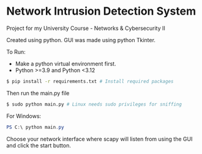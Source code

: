 # Network Intrusion Detection System
Project for my University Course - Networks & Cybersecurity II

Created using python. GUI was made using python Tkinter.

To Run:
* Make a python virtual environment first.
* Python >=3.9 and Python <3.12
```bash
$ pip install -r requirements.txt # Install required packages
```
Then run the main.py file
```bash
$ sudo python main.py # Linux needs sudo privileges for sniffing
```
For Windows:
```powershell
PS C:\ python main.py
```
Choose your network interface where scapy will listen from using the GUI and click the start button.

